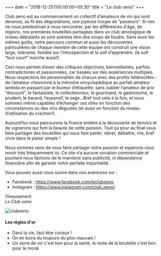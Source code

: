 +++
date = "2018-12-25T00:00:00+05:30"
title = "Le club oeno"
+++

Club oeno est au commencement un collectif d’amateurs de vin qui sont devenus, au fil des dégustations, une joyeuse troupe de “passeurs”. Si rien ne nous prédestinait à nous rencontrer, par les différences d'âge, de régions, nos premières bouteilles partagées dans un club œnologique de niveau débutants se sont avérées être des coups de foudre. Sans avoir les mêmes goûts, notre parcours commun et aussi les découvertes particulières de chaque membre de cette équipe ont construit une vision large, tolérante, fondée sur l’introspection et la soif d’apprendre. (la soif “tout court” marche aussi!). 

Ceci nous permet d’avoir des critiques objectives, bienveillantes, parfois contradictoires et passionnées, car basées sur des expériences multiples. Nous respectons les personnalités de chacun avec des profils hétéroclites : de l’amateur chevronné à la mémoire encyclopédique au parfait amateur lambda en passant par le buveur d’étiquette, sans oublier l’amateur de prix “discount”, le fantaisiste, le collectionneur, le gourmand, le gastronome, le prudent, le bavard, l’expansif, le sage…Bref tout cela à la fois, et nous sommes même capables d’échanger ces rôles en fonction des circonstances ou des vins dégustés (et aussi en fonction du niveau d’utilisation du crachoir!).  

Aujourd’hui nous parcourons la France entière à la découverte de terroirs et de vignerons qui font la beauté de cette passion. Tout ça pour au final vous faire partager des bouteilles qui nous font parler, vibrer, débattre, rire, bref vivre dans le plaisir simple !  

Nous sommes ravis de vous faire partager notre passion et espérons vous revoir très fréquemment ici. Ce site n’a aucune vocation commerciale et pourtant nous tâchons de le maintenir sans publicité, ni dépendance financière afin de garantir notre parfaite impartialité.

Vous pouvez aussi nous suivre dans nos aventures sur :

* Facebook : https://www.facebook.com/lecluboeno
* Instagram : https://www.instagram.com/club_oeno/

Vineusement  
_Le Club oeno_

![cluboeno][1]

#### Les règles d'or

* Dans la vie, faut être curieux !
* On en boira du toujours du plus mauvais !
* Un verre de vin c'est bon pour la santé, le reste de la bouteille c'est bon pour le moral

[1]: /img/about/verre_10.jpeg
